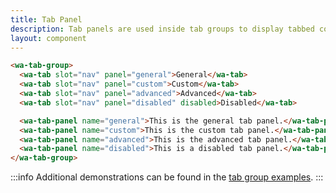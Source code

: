 ```yaml
---
title: Tab Panel
description: Tab panels are used inside tab groups to display tabbed content.
layout: component
---
```


```html {.example}
<wa-tab-group>
  <wa-tab slot="nav" panel="general">General</wa-tab>
  <wa-tab slot="nav" panel="custom">Custom</wa-tab>
  <wa-tab slot="nav" panel="advanced">Advanced</wa-tab>
  <wa-tab slot="nav" panel="disabled" disabled>Disabled</wa-tab>

  <wa-tab-panel name="general">This is the general tab panel.</wa-tab-panel>
  <wa-tab-panel name="custom">This is the custom tab panel.</wa-tab-panel>
  <wa-tab-panel name="advanced">This is the advanced tab panel.</wa-tab-panel>
  <wa-tab-panel name="disabled">This is a disabled tab panel.</wa-tab-panel>
</wa-tab-group>
```

:::info
Additional demonstrations can be found in the [tab group examples](/docs/components/tab-group).
:::
